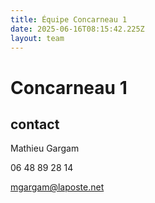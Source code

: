 ```yaml
---
title: Équipe Concarneau 1
date: 2025-06-16T08:15:42.225Z
layout: team
---
```


# Concarneau 1



## contact 

Mathieu Gargam

 06 48 89 28 14

mgargam@laposte.net

